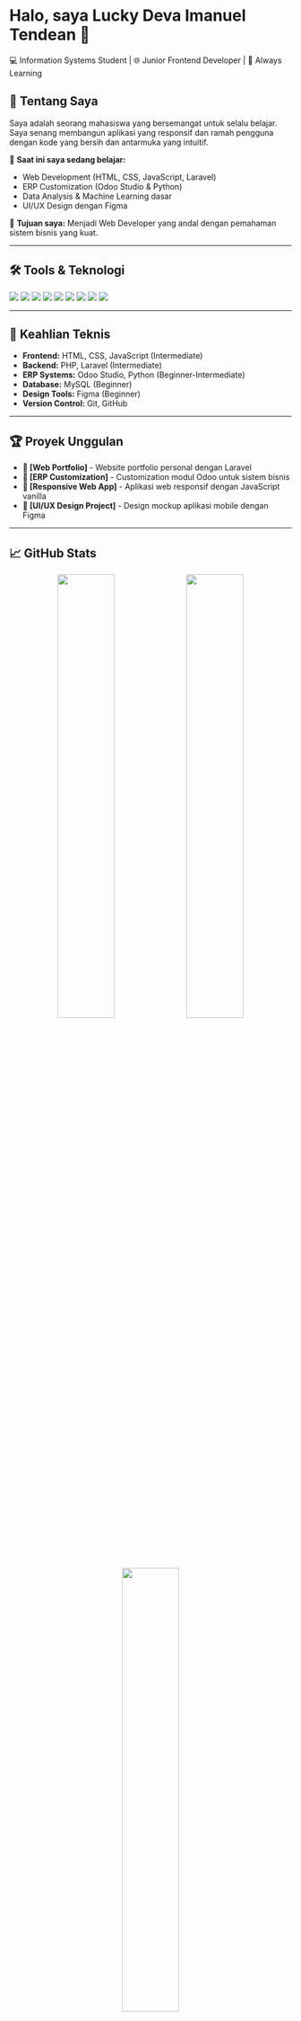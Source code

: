 # Halo, saya Lucky Deva Imanuel Tendean 👋
💻 Information Systems Student | 🌐 Junior Frontend Developer | 🎯 Always Learning

## 🚀 Tentang Saya
Saya adalah seorang mahasiswa yang bersemangat untuk selalu belajar. Saya senang membangun aplikasi yang responsif dan ramah pengguna dengan kode yang bersih dan antarmuka yang intuitif.

🔭 **Saat ini saya sedang belajar:**
- Web Development (HTML, CSS, JavaScript, Laravel)
- ERP Customization (Odoo Studio & Python)
- Data Analysis & Machine Learning dasar
- UI/UX Design dengan Figma

🎯 **Tujuan saya:** Menjadi Web Developer yang andal dengan pemahaman sistem bisnis yang kuat.

---

## 🛠️ Tools & Teknologi
<p>
  <img src="https://img.shields.io/badge/Code-PHP-informational?style=flat&logo=php&logoColor=white&color=777BB4" />
  <img src="https://img.shields.io/badge/Framework-Laravel-informational?style=flat&logo=laravel&logoColor=white&color=FF2D20" />
  <img src="https://img.shields.io/badge/Odoo-ERP-purple?style=flat&logo=odoo&logoColor=white&color=714B67" />
  <img src="https://img.shields.io/badge/Python-informational?style=flat&logo=python&logoColor=white&color=3776AB" />
  <img src="https://img.shields.io/badge/HTML-informational?style=flat&logo=html5&logoColor=white&color=E34F26" />
  <img src="https://img.shields.io/badge/CSS-informational?style=flat&logo=css3&logoColor=white&color=1572B6" />
  <img src="https://img.shields.io/badge/JavaScript-informational?style=flat&logo=javascript&logoColor=white&color=F7DF1E" />
  <img src="https://img.shields.io/badge/Figma-Design-informational?style=flat&logo=figma&logoColor=white&color=F24E1E" />
  <img src="https://img.shields.io/badge/VSCode-Editor-blue?style=flat&logo=visualstudiocode&logoColor=white&color=007ACC" />
</p>

---

## 💪 Keahlian Teknis
- **Frontend:** HTML, CSS, JavaScript (Intermediate)
- **Backend:** PHP, Laravel (Intermediate)
- **ERP Systems:** Odoo Studio, Python (Beginner-Intermediate)
- **Database:** MySQL (Beginner)
- **Design Tools:** Figma (Beginner)
- **Version Control:** Git, GitHub

---

## 🏆 Proyek Unggulan
- **🌟 [Web Portfolio]** - Website portfolio personal dengan Laravel
- **🏢 [ERP Customization]** - Customization modul Odoo untuk sistem bisnis
- **📱 [Responsive Web App]** - Aplikasi web responsif dengan JavaScript vanilla
- **🎨 [UI/UX Design Project]** - Design mockup aplikasi mobile dengan Figma

---

## 📈 GitHub Stats
<p align="center">
  <img src="https://github-readme-stats.vercel.app/api?username=luckydeva03&show_icons=true&theme=tokyonight" width="45%" />
  <img src="https://github-readme-streak-stats.herokuapp.com/?user=luckydeva03&theme=tokyonight" width="45%" />
</p>

<p align="center">
  <img src="https://github-readme-stats.vercel.app/api/top-langs/?username=luckydeva03&theme=tokyonight&layout=compact" width="45%" />
</p>

---

## 🏅 Sertifikasi & Pencapaian
- 📜 Web Development Fundamentals
- 🏆 Hackathon Participant (jika ada)
- 📚 Continuous Learning: Laravel, Odoo, Python

---

## ✨ Fun Fact
> "Bikin DIV posisi center itu ribet woe!"
> 
> *Tapi sekarang udah tau pakai Flexbox! 😎*

---

## 📫 Kontak Saya
- 🌐 [LinkedIn](https://www.linkedin.com/in/luckydeva/)
- 📧 Email: luckydeva2003@gmail.com
- 🗺️ Lokasi: Gresik, Jawa Timur
- 💼 Status: Open for opportunities & collaborations

---

## 🎯 Goals 2024
- [ ] Master Laravel Framework
- [ ] Complete 5 full-stack projects
- [ ] Learn React.js basics
- [ ] Contribute to open source projects
- [ ] Improve UI/UX design skills

---

> *"Belajar bukan soal siapa yang paling cepat, tapi siapa yang paling konsisten."*

<div align="center">

### 🚀 Let's build something amazing together!

![Profile Views](https://komarev.com/ghpvc/?username=luckydeva03&color=brightgreen)

</div>
